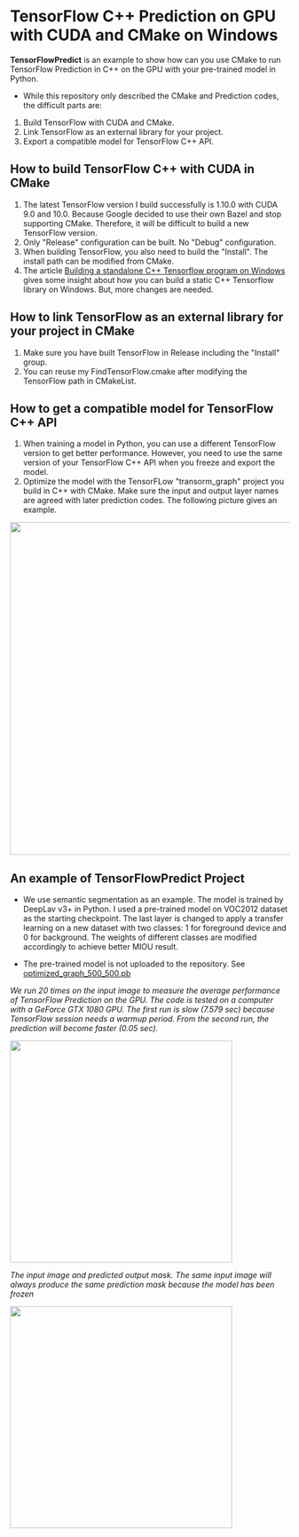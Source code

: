 # TensorFlow C++ Prediction on GPU with CUDA and CMake on Windows
**TensorFlowPredict** is an example to show how can you use CMake to run TensorFlow Prediction in C++ on the GPU with your pre-trained model in Python.

* While this repository only described the CMake and Prediction codes, the difficult parts are:
1. Build TensorFlow with CUDA and CMake.
2. Link TensorFlow as an external library for your project.
3. Export a compatible model for TensorFlow C++ API.

## How to build TensorFlow C++ with CUDA in CMake
1. The latest TensorFlow version I build successfully is 1.10.0 with CUDA 9.0 and 10.0. Because Google decided to use their own Bazel and stop supporting CMake. Therefore, it will be difficult to build a new TensorFlow version.
2. Only "Release" configuration can be built. No "Debug" configuration.
3. When building TensorFlow, you also need to build the "Install". The install path can be modified from CMake.
4. The article 	[Building a standalone C++ Tensorflow program on Windows](https://joe-antognini.github.io/machine-learning/windows-tf-project) gives some insight about how you can build a static C++ Tensorflow library on Windows. But, more changes are needed.


## How to link TensorFlow as an external library for your project in CMake
1. Make sure you have built TensorFlow in Release including the "Install" group.
2. You can reuse my FindTensorFlow.cmake after modifying the TensorFlow path in CMakeList.


## How to get a compatible model for TensorFlow C++ API
1. When training a model in Python, you can use a different TensorFlow version to get better performance. However, you need to use the same version of your TensorFlow C++ API when you freeze and export the model.
2. Optimize the model with the TensorFLow "transorm_graph" project you build in C++ with CMake. Make sure the input and output layer names are agreed with later prediction codes. The following picture gives an example.

<img src="../master/Data/Example.png?raw=true" width="600" >

## An example of TensorFlowPredict Project
* We use semantic segmentation as an example. The model is trained by DeepLav v3+ in Python. I used a pre-trained model on VOC2012 dataset as the starting checkpoint. The last layer is changed to apply a transfer learning on a new dataset with two classes: 1 for foreground device and 0 for background. The weights of different classes are modified accordingly to achieve better MIOU result.

* The pre-trained model is not uploaded to the repository. See [optimized_graph_500_500.pb](https://drive.google.com/file/d/1m1EtdutciAbcgHDLsoCeKI92I-VEs_4K/view?usp=sharing)


*We run 20 times on the input image to measure the average performance of TensorFlow Prediction on the GPU. The code is tested on a computer with a GeForce GTX 1080 GPU.
The first run is slow (7.579 sec) because TensorFlow session needs a warmup period. From the second run, the prediction will become faster (0.05 sec).*

<img src="../master/Data/test.png?raw=true" width="400" height="400">

*The input image and predicted output mask. The same input image will always produce the same prediction mask because the model has been frozen*

<img src="../media/images/test_mask.png?raw=true" width="400" height="400">


